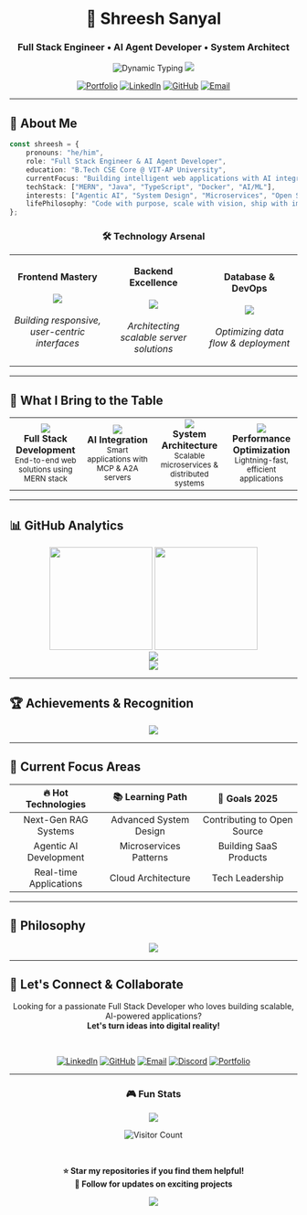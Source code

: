 <div align="center">
  
# 🚀 Shreesh Sanyal
### Full Stack Engineer • AI Agent Developer • System Architect

<img src="https://readme-typing-svg.demolab.com?font=JetBrains+Mono&size=28&duration=3000&pause=800&color=00D9FF&center=true&vCenter=true&width=800&lines=Building+Tomorrow's+Web+Today;MERN+Stack+%7C+AI+Integration+Expert;Crafting+Scalable+Digital+Solutions;Pre-Final+Year+CSE+%40+VIT-AP" alt="Dynamic Typing" />

<img src="https://capsule-render.vercel.app/api?type=waving&color=gradient&customColorList=6,11,20&height=120&section=header&text=Welcome%20to%20My%20Digital%20Universe&fontSize=30&fontColor=fff&animation=twinkling&fontAlignY=25"/>

[![Portfolio](https://img.shields.io/badge/🌐_Portfolio-Visit_Site-00D9FF?style=for-the-badge&logo=vercel&logoColor=white)](https://shreesh-sanyal-developer.onrender.com)
[![LinkedIn](https://img.shields.io/badge/LinkedIn-Connect-0077B5?style=for-the-badge&logo=linkedin&logoColor=white)](https://www.linkedin.com/in/shreesh-sanyal/)
[![GitHub](https://img.shields.io/badge/GitHub-Follow-181717?style=for-the-badge&logo=github&logoColor=white)](https://github.com/SHREESH2004)
[![Email](https://img.shields.io/badge/Email-Contact-EA4335?style=for-the-badge&logo=gmail&logoColor=white)](mailto:shreeshsanyal@gmail.com)

</div>

---

## 🎯 **About Me**

```typescript
const shreesh = {
    pronouns: "he/him",
    role: "Full Stack Engineer & AI Agent Developer",
    education: "B.Tech CSE Core @ VIT-AP University",
    currentFocus: "Building intelligent web applications with AI integration",
    techStack: ["MERN", "Java", "TypeScript", "Docker", "AI/ML"],
    interests: ["Agentic AI", "System Design", "Microservices", "Open Source"],
    lifePhilosophy: "Code with purpose, scale with vision, ship with impact"
};
```

<div align="center">

### 🛠️ **Technology Arsenal**

<table>
<tr>
<td align="center" width="33%">

**Frontend Mastery**
<br><br>
<img src="https://skillicons.dev/icons?i=react,redux,nextjs,typescript,javascript,html,css,tailwind,bootstrap&theme=dark" />
<br><br>
*Building responsive, user-centric interfaces*

</td>
<td align="center" width="33%">

**Backend Excellence**
<br><br>
<img src="https://skillicons.dev/icons?i=nodejs,express,java,python,kafka,rabbitmq,redis,docker&theme=dark" />
<br><br>
*Architecting scalable server solutions*

</td>
<td align="center" width="33%">

**Database & DevOps**
<br><br>
<img src="https://skillicons.dev/icons?i=mongodb,mysql,postgresql,gcp,linux,git,github,docker&theme=dark" />
<br><br>
*Optimizing data flow & deployment*

</td>
</tr>
</table>

</div>

---

## 💼 **What I Bring to the Table**

<div align="center">
<table>
<tr>
<td align="center" width="25%">
<img src="https://img.icons8.com/external-tal-revivo-color-tal-revivo/96/external-web-application-development-with-coding-and-programming-screen-web-color-tal-revivo.png"/>
<br><b>Full Stack Development</b>
<br><sub>End-to-end web solutions using MERN stack</sub>
</td>
<td align="center" width="25%">
<img src="https://img.icons8.com/external-flat-wichaiwi/96/external-ai-artificial-intelligence-flat-wichaiwi-19.png"/>
<br><b>AI Integration</b>
<br><sub>Smart applications with MCP & A2A servers</sub>
</td>
<td align="center" width="25%">
<img src="https://img.icons8.com/external-flaticons-flat-flat-icons/96/external-scalability-web-development-flaticons-flat-flat-icons-3.png"/>
<br><b>System Architecture</b>
<br><sub>Scalable microservices & distributed systems</sub>
</td>
<td align="center" width="25%">
<img src="https://img.icons8.com/external-flat-wichaiwi/96/external-optimization-seo-flat-wichaiwi.png"/>
<br><b>Performance Optimization</b>
<br><sub>Lightning-fast, efficient applications</sub>
</td>
</tr>
</table>
</div>

---

## 📊 **GitHub Analytics**

<div align="center">
<img height="180em" src="https://github-readme-stats.vercel.app/api?username=shreesh2004&show_icons=true&theme=react&include_all_commits=true&count_private=true&hide_border=true&bg_color=0D1117&title_color=00D9FF&icon_color=00D9FF&text_color=C9D1D9"/>
<img height="180em" src="https://github-readme-stats.vercel.app/api/top-langs/?username=shreesh2004&layout=compact&langs_count=8&theme=react&hide_border=true&bg_color=0D1117&title_color=00D9FF&text_color=C9D1D9"/>
</div>

<div align="center">
<img src="https://streak-stats.demolab.com/?user=shreesh2004&theme=react&hide_border=true&background=0D1117&ring=00D9FF&fire=FF6B6B&currStreakLabel=C9D1D9" />
</div>

<div align="center">
<img src="https://github-readme-activity-graph.vercel.app/graph?username=shreesh2004&custom_title=Contribution%20Activity&bg_color=0D1117&color=C9D1D9&line=00D9FF&point=FF6B6B&area=true&hide_border=true"/>
</div>

---

## 🏆 **Achievements & Recognition**

<div align="center">
<img src="https://github-profile-trophy.vercel.app/?username=shreesh2004&theme=discord&no-frame=true&row=1&column=7&margin-w=15&margin-h=15" />
</div>

---

## 🎯 **Current Focus Areas**

<div align="center">

| 🔥 **Hot Technologies** | 📚 **Learning Path** | 🎯 **Goals 2025** |
|:---:|:---:|:---:|
| Next-Gen RAG Systems | Advanced System Design | Contributing to Open Source |
| Agentic AI Development | Microservices Patterns | Building SaaS Products |
| Real-time Applications | Cloud Architecture | Tech Leadership |

</div>

---

## 💭 **Philosophy**

<div align="center">
<img src="https://quotes-github-readme.vercel.app/api?type=horizontal&theme=dark&quote=Code%20is%20poetry%20written%20in%20logic.%20Every%20system%20I%20build%20is%20a%20living%2C%20breathing%20digital%20ecosystem.&author=Shreesh%20Sanyal" />
</div>

---

## 🤝 **Let's Connect & Collaborate**

<div align="center">

Looking for a passionate Full Stack Developer who loves building scalable, AI-powered applications? 
<br>**Let's turn ideas into digital reality!**

<br>

[![LinkedIn](https://img.shields.io/badge/Professional_Network-LinkedIn-0077B5?style=for-the-badge&logo=linkedin&logoColor=white)](https://www.linkedin.com/in/shreesh-sanyal/)
[![GitHub](https://img.shields.io/badge/Code_Portfolio-GitHub-181717?style=for-the-badge&logo=github&logoColor=white)](https://github.com/SHREESH2004)
[![Email](https://img.shields.io/badge/Direct_Contact-Email-EA4335?style=for-the-badge&logo=gmail&logoColor=white)](mailto:shreeshsanyal@gmail.com)
[![Discord](https://img.shields.io/badge/Community-Discord-5865F2?style=for-the-badge&logo=discord&logoColor=white)](https://discord.gg/pDBGqekC)
[![Portfolio](https://img.shields.io/badge/Live_Projects-Portfolio-00D9FF?style=for-the-badge&logo=vercel&logoColor=white)](https://shreesh-sanyal-developer.onrender.com)

</div>

---

<div align="center">

### 🎮 **Fun Stats**

<img src="https://readme-typing-svg.herokuapp.com?font=Fira+Code&weight=500&size=16&pause=1000&color=00D9FF&center=true&vCenter=true&width=600&lines=%E2%98%95+Coffee+consumed%3A+%E2%88%9E+cups;%F0%9F%92%BB+Lines+of+code%3A+Still+counting...;%F0%9F%9A%80+Projects+shipped%3A+Gaining+momentum;%F0%9F%A4%96+AI+integrations%3A+Making+apps+smarter" />

<br>

![Visitor Count](https://profile-counter.glitch.me/shreesh2004/count.svg)

<br>

**⭐ Star my repositories if you find them helpful!**
<br>
**🔔 Follow for updates on exciting projects**

<img src="https://capsule-render.vercel.app/api?type=waving&color=gradient&customColorList=6,11,20&height=100&section=footer&animation=twinkling"/>

</div>

